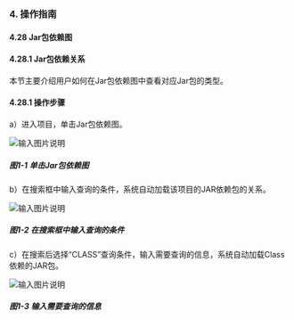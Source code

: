 ### 4. 操作指南

#### 4.28 Jar包依赖图

#### 4.28.1 Jar包依赖关系

本节主要介绍用户如何在Jar包依赖图中查看对应Jar包的类型。

#### 4.28.1 操作步骤

a）进入项目，单击Jar包依赖图。

![输入图片说明](../../../../images/SoFlu%EF%BC%88%E5%90%8E%E7%AB%AF%EF%BC%89%E5%BC%80%E5%8F%91%E5%B9%B3%E5%8F%B0/1.%20%E6%9C%80%E6%96%B0%E7%89%88%E6%9C%AC%20-%20%E6%9B%B4%E6%96%B0%E6%97%A5%E6%9C%9F%20-%202022.10.08/4.%20%E6%93%8D%E4%BD%9C%E6%8C%87%E5%8D%97/28.%20Jar%E5%8C%85%E4%BE%9D%E8%B5%96%E5%9B%BE/image.png)

##### 图1-1 单击Jar包依赖图

b）在搜索框中输入查询的条件，系统自动加载该项目的JAR依赖包的关系。

![输入图片说明](../../../../images/SoFlu%EF%BC%88%E5%90%8E%E7%AB%AF%EF%BC%89%E5%BC%80%E5%8F%91%E5%B9%B3%E5%8F%B0/1.%20%E6%9C%80%E6%96%B0%E7%89%88%E6%9C%AC%20-%20%E6%9B%B4%E6%96%B0%E6%97%A5%E6%9C%9F%20-%202022.10.08/4.%20%E6%93%8D%E4%BD%9C%E6%8C%87%E5%8D%97/28.%20Jar%E5%8C%85%E4%BE%9D%E8%B5%96%E5%9B%BE/1-2.png)

##### 图1-2 在搜索框中输入查询的条件

c）在搜索后选择“CLASS”查询条件，输入需要查询的信息，系统自动加载Class依赖的JAR包。

![输入图片说明](../../../../images/SoFlu%EF%BC%88%E5%90%8E%E7%AB%AF%EF%BC%89%E5%BC%80%E5%8F%91%E5%B9%B3%E5%8F%B0/1.%20%E6%9C%80%E6%96%B0%E7%89%88%E6%9C%AC%20-%20%E6%9B%B4%E6%96%B0%E6%97%A5%E6%9C%9F%20-%202022.10.08/4.%20%E6%93%8D%E4%BD%9C%E6%8C%87%E5%8D%97/28.%20Jar%E5%8C%85%E4%BE%9D%E8%B5%96%E5%9B%BE/1-3.png)

##### 图1-3 输入需要查询的信息
